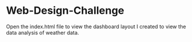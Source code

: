 # Web-Design-Challenge

Open the index.html file to view the dashboard layout I created to view the data analysis of weather data. 
